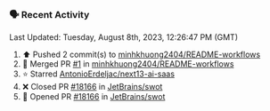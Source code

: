 ### 🗣 Recent Activity

<!--RECENT_ACTIVITY:last_update-->
Last Updated: Tuesday, August 8th, 2023, 12:26:47 PM (GMT)
<!--RECENT_ACTIVITY:last_update_end-->
<!--RECENT_ACTIVITY:start-->
1. ⬆️ Pushed 2 commit(s) to [minhkhuong2404/README-workflows](https://github.com/minhkhuong2404/README-workflows)<br>
2. 🎉 Merged PR [#1](https://github.com/minhkhuong2404/README-workflows/pull/1) in [minhkhuong2404/README-workflows](https://github.com/minhkhuong2404/README-workflows)<br>
3. ⭐ Starred [AntonioErdeljac/next13-ai-saas](https://github.com/AntonioErdeljac/next13-ai-saas)<br>
4. ❌ Closed PR [#18166](https://github.com/JetBrains/swot/pull/18166) in [JetBrains/swot](https://github.com/JetBrains/swot)<br>
5. 💪 Opened PR [#18166](https://github.com/JetBrains/swot/pull/18166) in [JetBrains/swot](https://github.com/JetBrains/swot)<br>
<!--RECENT_ACTIVITY:end-->
